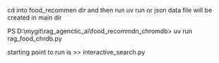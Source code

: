 

cd into food_recommen dir and then run uv run or json data file will be created in main dir

PS D:\mygit\rag_agenctic_ai\food_recommdn_chromdb> uv run rag_food_chrdb.py

starting point to run is >> interactive_search.py